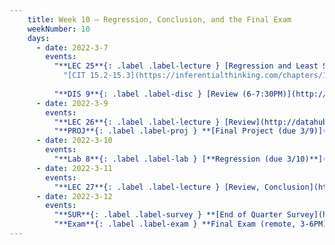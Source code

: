 ```yaml
---
    title: Week 10 – Regression, Conclusion, and the Final Exam
    weekNumber: 10
    days:
      - date: 2022-3-7
        events:
          "**LEC 25**{: .label .label-lecture } [Regression and Least Squares](http://datahub.ucsd.edu/user-redirect/git-sync?repo=https://github.com/dsc-courses/dsc10-2022-wi&subPath=lectures/lec25/lecture.ipynb) [🎥](https://www.youtube.com/playlist?list=PLDNbnocpJUhZ8l21Ccjuq8RIaTIj6IuUP)":
            "[CIT 15.2-15.3](https://inferentialthinking.com/chapters/15/2/Regression_Line.html)"
                
          "**DIS 9**{: .label .label-disc } [Review (6-7:30PM)](http://datahub.ucsd.edu/user-redirect/git-sync?repo=https://github.com/dsc-courses/dsc10-2022-wi&subPath=discussions/09-final_review/discussion.ipynb) [🎥](https://youtu.be/FnsJ9xZPG2s) [Statistics Cheat Sheet](https://campuspro-uploads.s3.us-west-2.amazonaws.com/6950e967-6500-4eae-8010-f961cccc4b93/a5fc93e3-9ece-4a48-9ba3-5653d571b5d8/dsc10%20stat%20cheat%20sheet.pdf)":
      - date: 2022-3-9
        events:
          "**LEC 26**{: .label .label-lecture } [Review](http://datahub.ucsd.edu/user-redirect/git-sync?repo=https://github.com/dsc-courses/dsc10-2022-wi&subPath=lectures/lec26/) [🎥](https://www.youtube.com/playlist?list=PLDNbnocpJUhbHiHmZJT5ogeBLCKxFLQoQ)":
          "**PROJ**{: .label .label-proj } **[Final Project (due 3/9)](http://datahub.ucsd.edu/user-redirect/git-sync?repo=https://github.com/dsc-courses/dsc10-2022-wi&subPath=projects/final_project/project.ipynb)** ([find a partner](https://docs.google.com/spreadsheets/d/1m5eDcFdYTQq5bu9VRYINZBFgckCyJEOXZFZGZ9bQqKY/edit#gid=0)) ([pair programming](../pair-programming))":
      - date: 2022-3-10
        events:
          "**Lab 8**{: .label .label-lab } [**Regression (due 3/10)**](http://datahub.ucsd.edu/user-redirect/git-sync?repo=https://github.com/dsc-courses/dsc10-2022-wi&subPath=labs/08-regression/lab.ipynb)":
      - date: 2022-3-11
        events:
          "**LEC 27**{: .label .label-lecture } [Review, Conclusion](http://datahub.ucsd.edu/user-redirect/git-sync?repo=https://github.com/dsc-courses/dsc10-2022-wi&subPath=lectures/lec27/lec27.ipynb)":
      - date: 2022-3-12
        events:
          "**SUR**{: .label .label-survey } **[End of Quarter Survey](https://forms.gle/6BAyrab5GJE6xFfW8) + [CAPEs](https://cape.ucsd.edu) (due 3/12 8AM)**":
          "**Exam**{: .label .label-exam } **Final Exam (remote, 3-6PM)**":
---
```

